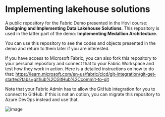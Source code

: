# Implementing lakehouse solutions

A public repository for the Fabric Demo presented in the Hovi course: **Designing and Implementing Data Lakehouse Solutions**. This repository is used in the latter part of the demo: **Implementing Medallion Architecture**.

You can use this repository to see the codes and objects presented in the demo and return to them later if you are interested.

If you have access to Microsoft Fabric, you can also fork this repository to your personal repository and connect that to your Fabric Workspace and test how they work in action. Here is a detailed instructions on how to do that: https://learn.microsoft.com/en-us/fabric/cicd/git-integration/git-get-started?tabs=github%2CGitHub%2Ccommit-to-git

Note that your Fabric Admin has to allow the GitHub integration for you to connect to GitHub. If this is not an option, you can migrate this repository to Azure DevOps instead and use that.

![image](https://github.com/user-attachments/assets/35dfe5a0-f024-4e13-a5b7-6a5269c9cc97)

